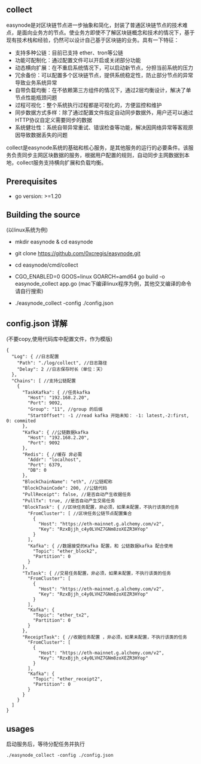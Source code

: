 ## collect

easynode是对区块链节点进一步抽象和简化，封装了普通区块链节点的技术难点，是面向业务方的节点。使业务方即使不了解区块链概念和技术的情况下，基于现有技术栈和经验，仍然可以设计自己基于区块链的业务。具有一下特征：
- 支持多种公链：目前已支持 ether、tron等公链
- 功能可配制化：通过配置文件可以开启或关闭部分功能
- 动态横向扩展：在不重启系统情况下，可以启动新节点，分担当前系统的压力
- 冗余备份：可以配置多个区块链节点，提供系统稳定性，防止部分节点的异常导致业务系统异常
- 自带负载均衡：在不依赖第三方组件的情况下，通过2层均衡设计，解决了单节点性能瓶颈问题
- 过程可视化：整个系统执行过程都是可视化的，方便监控和维护
- 同步数据方式多样：除了通过配置文件指定自动同步数据外，用户还可以通过HTTP协议自定义需要同步的数据
- 系统健壮性：系统自带异常重试、错误检查等功能，解决因网络异常等客观原因导致数据丢失的问题

collect是easynode系统的基础和核心服务，是其他服务的运行的必要条件。该服务负责同步主网区块数据的服务，根据用户配置的规则，自动同步主网数据到本地，collect服务支持横向扩展和负载均衡。


## Prerequisites

- go version: >=1.20

## Building the source
(以linux系统为例)
- mkdir easynode & cd easynode
- git clone https://github.com/0xcregis/easynode.git
- cd easynode/cmd/collect
- CGO_ENABLED=0 GOOS=linux GOARCH=amd64 go build -o easynode_collect app.go
(mac下编译linux程序为例，其他交叉编译的命令请自行搜索)

- ./easynode_collect -config ./config.json

## config.json 详解
(不要copy,使用代码库中配置文件，作为模版)
``````
{
  "Log": { //日志配置
    "Path": "./log/collect", //日志路径
    "Delay": 2 //日志保存时长（单位：天）
  },
  "Chains": [ //支持公链配置
    {
      "TaskKafka": { //任务kafka
        "Host": "192.168.2.20",
        "Port": 9092,
        "Group": "11", //group 的后缀
        "StartOffset": -1 //read kafka 开始未知： -1: latest,-2:first, 0: commited
      },
      "Kafka": { //公链数据kafka
        "Host": "192.168.2.20",
        "Port": 9092
      },
      "Redis": { //缓存 非必需
        "Addr": "localhost",
        "Port": 6379,
        "DB": 0
      },
      "BlockChainName": "eth", //公链昵称
      "BlockChainCode": 200, //公链代码
      "PullReceipt": false, //是否自动产生收据任务
      "PullTx": true, //是否自动产生交易任务
      "BlockTask": { //区块任务配置，非必须，如果未配置，不执行该类的任务
        "FromCluster": [ //区块任务公链节点配置集合
          {
            "Host": "https://eth-mainnet.g.alchemy.com/v2",
            "Key": "RzxBjjh_c4y0LVHZ7GNm8zoXEZR3HYop"
          }
        ],
        "Kafka": { //数据接受的Kafka 配置，和 公链数据kafka 配合使用
          "Topic": "ether_block2",
          "Partition": 0
        }
      },
      "TxTask": { //交易任务配置，非必须，如果未配置，不执行该类的任务
        "FromCluster": [
          {
            "Host": "https://eth-mainnet.g.alchemy.com/v2",
            "Key": "RzxBjjh_c4y0LVHZ7GNm8zoXEZR3HYop"
          }
        ],
        "Kafka": {
          "Topic": "ether_tx2",
          "Partition": 0
        }
      },
      "ReceiptTask": { //收据任务配置 ，非必须，如果未配置，不执行该类的任务
        "FromCluster": [
          {
            "Host": "https://eth-mainnet.g.alchemy.com/v2",
            "Key": "RzxBjjh_c4y0LVHZ7GNm8zoXEZR3HYop"
          }
        ],
        "Kafka": {
          "Topic": "ether_receipt2",
          "Partition": 0
        }
      }
    }
  ]
}

``````

## usages

启动服务后，等待分配任务并执行

``````
./easynode_collect -config ./config.json
``````

